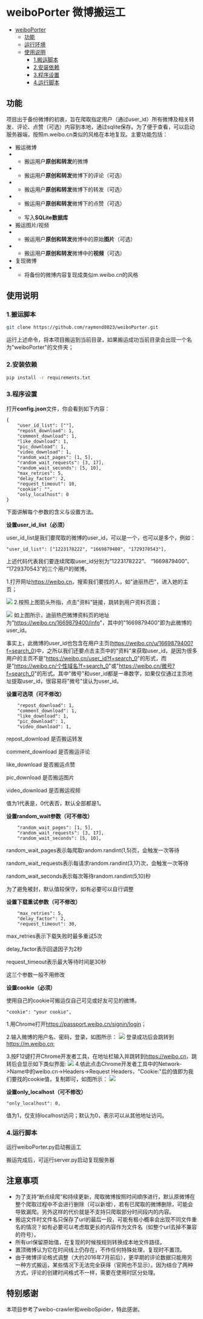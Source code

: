 # weiboPorter 微博搬运工

- [weiboPorter](#weiboporter-微博搬运工)
  - [功能](#功能)
  - [运行环境](#运行环境)
  - [使用说明](#使用说明)
    - [1.搬运脚本](#1搬运脚本)
    - [2.安装依赖](#2安装依赖)
    - [3.程序设置](#3程序设置)
    - [4.运行脚本](#4运行脚本)

## 功能
项目出于备份微博的初衷，旨在爬取指定用户（通过user_id）所有微博及相关转发、评论、点赞（可选）内容到本地，通过sqlite保存。为了便于查看，可以启动服务器端，按照m.weibo.cn类似的风格在本地复现。主要功能包括：
* 搬运微博
* * 搬运用户**原创和转发**的微博
* * 搬运用户**原创和转发**微博下的评论（可选）
* * 搬运用户**原创和转发**微博下的转发（可选）
* * 搬运用户**原创和转发**微博下的点赞（可选）
* * 写入**SQLite数据库**
* 搬运图片/视频
* * 搬运用户**原创和转发**微博中的原始**图片**（可选）
* * 搬运用户**原创和转发**微博中的**视频**（可选）
* 复现微博
* * 将备份的微博内容复现成类似m.weibo.cn的风格

## 使用说明

### 1.搬运脚本

```bash
git clone https://github.com/raymond8023/weiboPorter.git
```

运行上述命令，将本项目搬运到当前目录，如果搬运成功当前目录会出现一个名为"weiboPorter"的文件夹；

### 2.安装依赖

```bash
pip install -r requirements.txt
```

### 3.程序设置

打开**config.json**文件，你会看到如下内容：

```
{
    "user_id_list": [""],
    "repost_download": 1,
    "comment_download": 1,
    "like_download": 1,
    "pic_download": 1,
    "video_download": 1,
    "random_wait_pages": [1, 5],
    "random_wait_requests": [3, 17],
    "random_wait_seconds": [5, 10],
	"max_retries": 5,
    "delay_factor": 2,
    "request_timeout": 10,
    "cookie": "",
    "only_localhost": 0
}
```

下面讲解每个参数的含义与设置方法。

**设置user_id_list（必须）**

user_id_list是我们要爬取的微博的user_id，可以是一个，也可以是多个，例如：

```
"user_id_list": ["1223178222", "1669879400", "1729370543"],
```

上述代码代表我们要连续爬取user_id分别为“1223178222”、 “1669879400”、 “1729370543”的三个用户的微博。

1.打开网址<https://weibo.cn>，搜索我们要找的人，如"迪丽热巴"，进入她的主页；

![](https://github.com/dataabc/media/blob/master/weiboSpider/images/user_home.png)
2.按照上图箭头所指，点击"资料"链接，跳转到用户资料页面；

![](https://github.com/dataabc/media/blob/master/weiboSpider/images/user_info.png)
如上图所示，迪丽热巴微博资料页的地址为"<https://weibo.cn/1669879400/info>"，其中的"1669879400"即为此微博的user_id。

事实上，此微博的user_id也包含在用户主页(<https://weibo.cn/u/1669879400?f=search_0>)中，之所以我们还要点击主页中的"资料"来获取user_id，是因为很多用户的主页不是"<https://weibo.cn/user_id?f=search_0>"的形式，而是"<https://weibo.cn/个性域名?f=search_0>"或"<https://weibo.cn/微号?f=search_0>"的形式。其中"微号"和user_id都是一串数字，如果仅仅通过主页地址提取user_id，很容易将"微号"误认为user_id。

**设置可选项（可不修改）**

```
    "repost_download": 1,
    "comment_download": 1,
    "like_download": 1,
    "pic_download": 1,
    "video_download": 1,
```

repost_download 是否搬运转发

comment_download 是否搬运评论

like_download 是否搬运点赞

pic_download 是否搬运图片

video_download 是否搬运视频

值为1代表是，0代表否，默认全部都是1。

**设置random_wait参数（可不修改）**

```
    "random_wait_pages": [1, 5],
    "random_wait_requests": [3, 17],
    "random_wait_seconds": [5, 10],
```

random_wait_pages表示每爬取random.randint(1,5)页，会触发一次等待

random_wait_requests表示每请求random.randint(3,17)次，会触发一次等待

random_wait_seconds表示每次等待random.randint(5,10)秒

为了避免被封，默认值较保守，如有必要可以自行调整

**设置下载重试参数（可不修改）**

```
	"max_retries": 5,
    "delay_factor": 2,
    "request_timeout": 30,
```

max_retries表示下载失败时最多重试5次

delay_factor表示回退因子为2秒

request_timeout表示最大等待时间是30秒

这三个参数一般不用修改

**设置cookie（必须）**

使用自己的cookie可搬运仅自己可见或好友可见的微博。

```
"cookie": "your cookie",
```

1.用Chrome打开<https://passport.weibo.cn/signin/login>；

2.输入微博的用户名、密码，登录，如图所示：
![](https://github.com/dataabc/media/blob/master/weiboSpider/images/cookie1.png)
登录成功后会跳转到<https://m.weibo.cn>;

3.按F12键打开Chrome开发者工具，在地址栏输入并跳转到<https://weibo.cn>，跳转后会显示如下类似界面:
![](https://github.com/dataabc/media/blob/master/weiboSpider/images/cookie2.png)
4.依此点击Chrome开发者工具中的Network->Name中的weibo.cn->Headers->Request Headers，"Cookie:"后的值即为我们要找的cookie值，复制即可，如图所示：
![](https://github.com/dataabc/media/blob/master/weiboSpider/images/cookie3.png)

**设置only_localhost（可不修改）**

```
"only_localhost": 0,
```

值为1，仅支持localhost访问；默认为0，表示可以从其他地址访问。

### 4.运行脚本

运行weiboPorter.py启动搬运工

搬运完成后，可运行server.py启动复现服务器

## 注意事项
* 为了支持“断点续爬”和持续更新，爬取微博按照时间顺序进行，默认原微博在整个爬取过程中不会进行删除（可以新增），若有已爬取的微博删除，可能会导致漏爬。另外这样的代价就是不支持只爬取部分时间段内的内容。
* 搬运文件时文件名只保存了url的最后一段，可能有极小概率会出现不同文件重名的情况？如有必要可以考虑取更长的内容作为文件名（如整个url去掉不兼容的符号）。
* 所有url保留原始值，在复现的时候按规则转换成本地文件路径。
* 置顶微博认为它在时间线上仍存在，不作任何特殊处理，复现时不置顶。
* 由于微博评论格式调整（大约2016年7月前后），更早期的评论数据只能用另一种方式搬运，某些情况下无法完全获得（官网也不显示）。因为结合了两种方式，评论的创建时间格式不一样，需要在使用时区分处理。

## 特别感谢
本项目参考了weibo-crawler和weiboSpider，特此感谢。